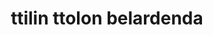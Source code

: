 ---
title: "ttilin ttolon belardenda"
url: /hernani/ttilin-ttolon-belardenda/
shop: alimentación sana
---
